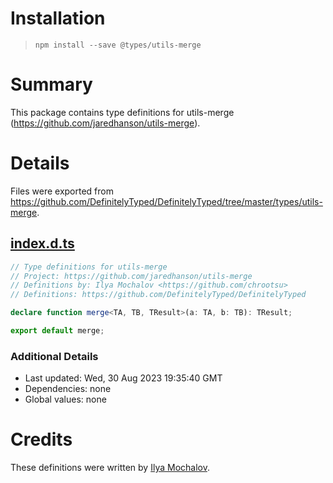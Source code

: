 # Installation
> `npm install --save @types/utils-merge`

# Summary
This package contains type definitions for utils-merge (https://github.com/jaredhanson/utils-merge).

# Details
Files were exported from https://github.com/DefinitelyTyped/DefinitelyTyped/tree/master/types/utils-merge.
## [index.d.ts](https://github.com/DefinitelyTyped/DefinitelyTyped/tree/master/types/utils-merge/index.d.ts)
````ts
// Type definitions for utils-merge
// Project: https://github.com/jaredhanson/utils-merge
// Definitions by: Ilya Mochalov <https://github.com/chrootsu>
// Definitions: https://github.com/DefinitelyTyped/DefinitelyTyped

declare function merge<TA, TB, TResult>(a: TA, b: TB): TResult;

export default merge;

````

### Additional Details
 * Last updated: Wed, 30 Aug 2023 19:35:40 GMT
 * Dependencies: none
 * Global values: none

# Credits
These definitions were written by [Ilya Mochalov](https://github.com/chrootsu).

